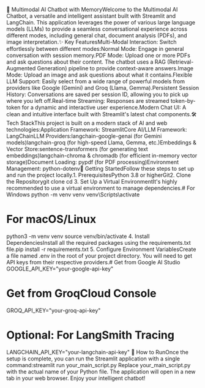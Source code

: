🧠 Multimodal AI Chatbot with MemoryWelcome to the Multimodal AI Chatbot, a versatile and intelligent assistant built with Streamlit and LangChain. This application leverages the power of various large language models (LLMs) to provide a seamless conversational experience across different modes, including general chat, document analysis (PDFs), and image interpretation.✨ Key FeaturesMulti-Modal Interaction: Switch effortlessly between different modes:Normal Mode: Engage in general conversation with session memory.PDF Mode: Upload one or more PDFs and ask questions about their content. The chatbot uses a RAG (Retrieval-Augmented Generation) pipeline to provide context-aware answers.Image Mode: Upload an image and ask questions about what it contains.Flexible LLM Support: Easily select from a wide range of powerful models from providers like Google (Gemini) and Groq (Llama, Gemma).Persistent Session History: Conversations are saved per session ID, allowing you to pick up where you left off.Real-time Streaming: Responses are streamed token-by-token for a dynamic and interactive user experience.Modern Chat UI: A clean and intuitive interface built with Streamlit's latest chat components.🛠️ Tech StackThis project is built on a modern stack of AI and web technologies:Application Framework: StreamlitCore AI/LLM Framework: LangChainLLM Providers:langchain-google-genai (for Gemini models)langchain-groq (for high-speed Llama, Gemma, etc.)Embeddings & Vector Store:sentence-transformers (for generating text embeddings)langchain-chroma & chromadb (for efficient in-memory vector storage)Document Loading: pypdf (for PDF processing)Environment Management: python-dotenv🚀 Getting StartedFollow these steps to set up and run the project locally.1. PrerequisitesPython 3.8 or higherGit2. Clone the Repositorygit clone <your-repository-url>
cd <your-repository-name>
3. Set Up a Virtual EnvironmentIt's highly recommended to use a virtual environment to manage dependencies.# For Windows
python -m venv venv
venv\Scripts\activate

# For macOS/Linux
python3 -m venv venv
source venv/bin/activate
4. Install DependenciesInstall all the required packages using the requirements.txt file.pip install -r requirements.txt
5. Configure Environment VariablesCreate a file named .env in the root of your project directory. You will need to get API keys from their respective providers.# Get from Google AI Studio
GOOGLE_API_KEY="your-google-api-key"

# Get from GroqCloud Console
GROQ_API_KEY="your-groq-api-key"

# Optional: For LangSmith Tracing
LANGCHAIN_API_KEY="your-langchain-api-key"
🏃 How to RunOnce the setup is complete, you can run the Streamlit application with a single command:streamlit run your_main_script.py
Replace your_main_script.py with the actual name of your Python file. The application will open in a new tab in your web browser. Enjoy your intelligent chatbot!
